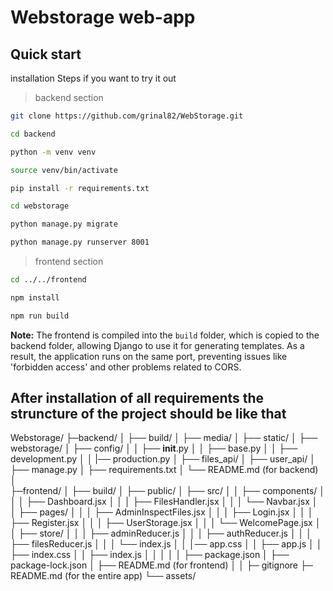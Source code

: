 # Webstorage web-app

## Quick start

installation Steps if you want to try it out

> backend section

```bash
git clone https://github.com/grinal82/WebStorage.git

cd backend

python -m venv venv 

source venv/bin/activate

pip install -r requirements.txt

cd webstorage

python manage.py migrate

python manage.py runserver 8001


```

> frontend section

```bash
cd ../../frontend

npm install

npm run build

```

**Note:**
The frontend is compiled into the `build` folder, which is copied to the backend folder, allowing Django to use it for generating templates. As a result, the application runs on the same port, preventing issues like 'forbidden access' and other problems related to CORS.


## After installation of all requirements the struncture of the project should be like that

Webstorage/
  ├─backend/
  │ ├── build/
  │ ├── media/
  │ ├── static/
  │ ├── webstorage/
  │ ├── config/
  │ │   ├── __init__.py
  │ │   ├── base.py
  │ │   ├── development.py
  │ │   |── production.py
  │ ├── files_api/
  │ ├── user_api/
  │ ├── manage.py
  │ ├── requirements.txt
  │ └── README.md (for backend)
  │  
  ├─frontend/
  │  ├── build/
  │  ├── public/
  │  ├── src/
  │  │   ├── components/
  │  │   │    ├── Dashboard.jsx
  │  │   │    ├── FilesHandler.jsx
  │  │   │    └── Navbar.jsx
  │  │   ├── pages/
  │  │   │    ├── AdminInspectFiles.jsx
  │  │   │    ├── Login.jsx
  │  │   │    ├── Register.jsx
  │  │   │    ├── UserStorage.jsx
  │  │   │    └── WelcomePage.jsx
  │  │   ├── store/
  │  │   │    ├── adminReducer.js
  │  │   │    ├── authReducer.js
  │  │   │    ├── filesReducer.js
  │  │   │    └── index.js
  │  │   │── app.css
  │  │   ├── app.js
  │  │   ├── index.css
  │  │   ├── index.js
  │  │
  │  │
  │  ├── package.json
  │  ├── package-lock.json
  │  ├── README.md (for frontend)
  │
  │
  ├─ gitignore
  ├─ README.md (for the entire app)
  └── assets/
